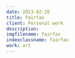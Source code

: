 ```yaml
---
date: 2013-02-20
title: Fairfax
client: Personal work
description:
imgfilename: fairfax
indexclassname: fairfax
work: art
---
```


<img srcset="/img/fairfax-1x.png 1x, /img/fairfax-2x.png 2x">
